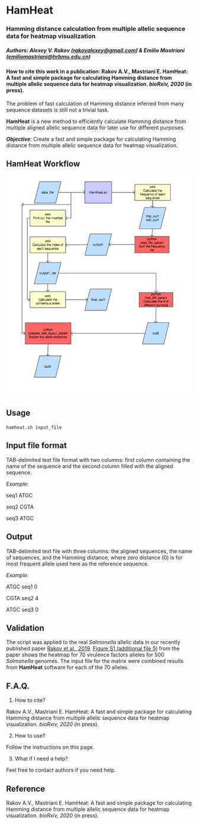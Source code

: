 # HamHeat

### Hamming distance calculation from multiple allelic sequence data for heatmap visualization

##### Authors: Alexey V. Rakov (<rakovalexey@gmail.com>) & Emilio Mastriani (<emiliomastriani@hrbmu.edu.cn>) 

#### How to cite this work in a publication:  Rakov A.V., Mastriani E. HamHeat: A fast and simple package for calculating Hamming distance from multiple allelic sequence data for heatmap visualization. *bioRxiv, 2020* (in press).

The problem of fast calculation of Hamming distance inferred from many sequence datasets is still not a trivial task.

**HamHeat** is a new method to efficiently calculate Hamming distance from multiple aligned allelic sequence data for later use for different purposes.

***Objective***: Create a fast and simple package for calculating Hamming distance from multiple allelic sequence data for heatmap visualization.

## HamHeat Workflow

![My image](https://github.com/alexeyrakov/HamHeat/blob/master/HamHeatWorkflow.png)

## Usage

```
hamheat.sh input_file
```

## Input file format

TAB-delimited text file format with two columns: first column containing the name of the sequence and the second column filled with the aligned sequence.

*Example:*

seq1  ATGC

seq2  CGTA

seq3  ATGC

## Output

TAB-delimited text file with three columns: the aligned sequences, the name of sequences, and the Hamming distance, where zero distance (0) is for most frequent allele used here as the reference sequence.

*Example:*

ATGC  seq1  0

CGTA  seq2  4

ATGC  seq3  0

## Validation

The script was applied to the real *Salmonella* allelic data in our recently published paper [Rakov et al., 2019](https://bmcgenomics.biomedcentral.com/articles/10.1186/s12864-019-5809-8). [Figure S1 (additional file 5)](https://static-content.springer.com/esm/art%3A10.1186%2Fs12864-019-5809-8/MediaObjects/12864_2019_5809_MOESM5_ESM.ppt) from the paper shows the heatmap for 70 virulence factors alleles for 500 *Salmonella* genomes. The input file for the matrix were combined results from **HamHeat** software for each of the 70 alleles.

## F.A.Q.

1. How to cite?

Rakov A.V., Mastriani E. HamHeat: A fast and simple package for calculating Hamming distance from multiple allelic sequence data for heatmap visualization. *bioRxiv, 2020* (in press).

2. How to use?

Follow the instructions on this page.

3. What if I need a help?

Feel free to contact authors if you need help.

## Reference

Rakov A.V., Mastriani E. HamHeat: A fast and simple package for calculating Hamming distance from multiple allelic sequence data for heatmap visualization. *bioRxiv, 2020* (in press).
